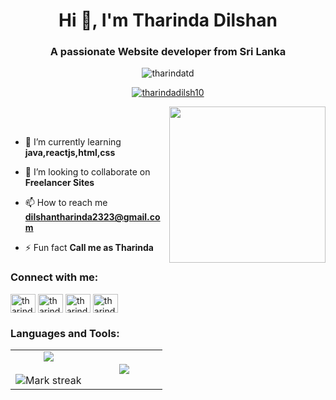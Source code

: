 
<h1 align="center">Hi 👋, I'm Tharinda Dilshan</h1>
<h3 align="center">A passionate Website developer from Sri Lanka</h3>

<p align="center"> <img src="https://komarev.com/ghpvc/?username=tharindatd&label=Profile%20views&color=0e75b6&style=flat" alt="tharindatd" /> </p>

<p align="center"> <a href="https://twitter.com/tharindadilsh10" target="blank"><img src="https://img.shields.io/twitter/follow/tharindadilsh10?logo=twitter&style=for-the-badge" alt="tharindadilsh10" /></a> </p>
<picture> <img align="right" src="https://github.com/7oSkaaa/7oSkaaa/blob/main/Images/Right_Side.gif?raw=true" width = 250px></picture>

<br><br>


- 🌱 I’m currently learning **java,reactjs,html,css**

- 👯 I’m looking to collaborate on **Freelancer Sites**

- 📫 How to reach me **dilshantharinda2323@gmail.com**

- ⚡ Fun fact **Call me as Tharinda**

<h3 align="left">Connect with me:</h3>
<p align="left">
<a href="https://twitter.com/tharindadilsh10" target="blank"><img align="center" src="https://raw.githubusercontent.com/rahuldkjain/github-profile-readme-generator/master/src/images/icons/Social/twitter.svg" alt="tharindadilsh10" height="30" width="40" /></a>
<a href="https://linkedin.com/in/tharinda dilshan" target="blank"><img align="center" src="https://raw.githubusercontent.com/rahuldkjain/github-profile-readme-generator/master/src/images/icons/Social/linked-in-alt.svg" alt="tharinda dilshan" height="30" width="40" /></a>
<a href="https://fb.com/tharinda dilshan" target="blank"><img align="center" src="https://raw.githubusercontent.com/rahuldkjain/github-profile-readme-generator/master/src/images/icons/Social/facebook.svg" alt="tharinda dilshan" height="30" width="40" /></a>
<a href="https://instagram.com/tharinda dilshan" target="blank"><img align="center" src="https://raw.githubusercontent.com/rahuldkjain/github-profile-readme-generator/master/src/images/icons/Social/instagram.svg" alt="tharinda dilshan" height="30" width="40" /></a>
</p>

<h3 align="left">Languages and Tools:</h3>
<!--- stats & Trophy (start) -->
<p align="center">
  <!--- stats (start) -->
<table align="center">
<tr border="none">
<td width="50%" align="center">
  
  <img  align="center"  src="https://github-readme-stats.vercel.app/api?username=tharindatd&theme=dark&show_icons=true&count_private=true" />
  <br></br>
  <img  title="🔥 Get streak stats for your profile at git.io/streak-stats" alt="Mark streak" src="https://github-readme-streak-stats.herokuapp.com/?user=tharindatd&theme=dark&hide_border=false" /> 
</td>

<td width="50%" align="center">

  <img  align="center"  src="https://github-readme-stats.anuraghazra1.vercel.app/api/top-langs/?username=tharindatd&theme=dark&hide_border=false&no-bg=true&no-frame=true&langs_count=10"/>
  
  </td>
</tr>
</table>
<!--- stats (end) -->




</p>        
<!--- stats (end) -->

